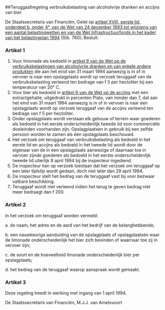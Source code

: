 <meta http-equiv='Content-Type' content='text/html; charset=utf-8' />

##Teruggaafregeling verbruiksbelasting van alcoholvrije dranken en accijns van bier

De Staatssecretaris van Financiën,
Gelet op [artikel XVIII, eerste lid, onderdeel b, onder 4°, van de Wet van 24 december 1993 tot wijziging van een aantal belastingwetten en van de Wet Infrastructuurfonds in het kader van het belastingplan 1994](../../../../../../../../../../wet/wijzigingswet/wet/op/de/inkomstenbelasting/1964/enz./(belastingplan/1994)/BWBR0006376/README.md) (Stb. 760);
Besluit:  

### Artikel  1  

1.  Voor limonade als bedoeld in [artikel 9 van de Wet op de verbruiksbelastingen van alcoholvrije dranken en van enkele andere produkten](../../../../../../../../../../wet/wet/op/de/verbruiksbelasting/van/alcoholvrije/dranken/BWBR0005802/README.md) die aan het eind van 31 maart 1994 aanwezig is in of in vervoer is naar een opslagplaats wordt op verzoek teruggaaf van de verbruiksbelasting verleend ten bedrage van f 5 per hectoliter bij een temperatuur van 20° C.   
2.  Voor bier als bedoeld in [artikel 6 van de Wet op de accijns](../../../../../../../../../../wet/wet/op/de/accijns/BWBR0005251/README.md) met een extractgehalte, uitgedrukt in percenten Plato, van minder dan 7, dat aan het eind van 31 maart 1994 aanwezig is in of in vervoer is naar een opslagplaats wordt op verzoek teruggaaf van de accijns verleend ten bedrage van f 5 per hectoliter.   
3.  Onder opslagplaats wordt verstaan elk gebouw of terrein waar goederen als bedoeld in het eerste onderscheidenlijk tweede lid voor commerciële doeleinden voorhanden zijn. Opslagplaatsen in gebruik bij een zelfde persoon worden te zamen als één opslagplaats beschouwd.   
4.  Het verzoek om teruggaaf van verbruiksbelasting als bedoeld in het eerste lid en accijns als bedoeld in het tweede lid wordt door de eigenaar van de in een opslagplaats aanwezige of daarnaar toe in vervoer zijnde goederen als bedoeld in het eerste onderscheidenlijk tweede lid uiterlijk 8 april 1994 bij de inspecteur ingediend.   
5.  De inspecteur kan op verzoek toestaan dat het verzoek om teruggaaf op een later tijdstip wordt gedaan, doch niet later dan 29 april 1994.   
6.  De inspecteur stelt het bedrag van de teruggaaf vast bij voor bezwaar vatbare beschikking.   
7.  Teruggaaf wordt niet verleend indien het terug te geven bedrag niet meer bedraagt dan f 200.  

### Artikel  2  

In het verzoek om teruggaaf worden vermeld: 

a. de naam, het adres en de aard van het bedrijf van de belanghebbende; 

b. een nauwkeurige aanduiding van de opslagplaats of opslagplaatsen waar de limonade onderscheidenlijk het bier zich bevinden of waarnaar toe zij in vervoer zijn; 

c. de soort en de hoeveelheid limonade onderscheidenlijk bier per opslagplaats; 

d. het bedrag van de teruggaaf waarop aanspraak wordt gemaakt.  

### Artikel  3  

Deze regeling treedt in werking met ingang van 1 april 1994. 

De 
Staatssecretaris van Financiën, 
M.J.J. van Amelsvoort      
